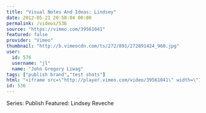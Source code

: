 ```yaml
---
title: "Visual Notes And Ideas: Lindsey"
date: 2012-05-21 20:58:04 00:00
permalink: /videos/536
source: "https://vimeo.com/39561041"
featured: false
provider: "Vimeo"
thumbnail: "http://b.vimeocdn.com/ts/272/891/272891424_960.jpg"
user:
  id: 576
  username: "jl"
  name: "John Gregory Liwag"
tags: ["publish brand","test shots"]
html: "<iframe src=\"http://player.vimeo.com/video/39561041\" width=\"1280\" height=\"720\" frameborder=\"0\" webkitallowfullscreen mozallowfullscreen allowfullscreen></iframe>"
id: 536
---
```


Series: Publish
Featured: Lindsey Reveche